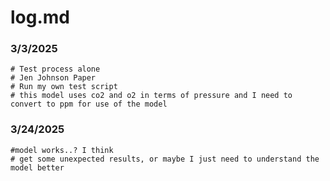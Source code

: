 # log.md

### 3/3/2025

    # Test process alone
    # Jen Johnson Paper
    # Run my own test script
    # this model uses co2 and o2 in terms of pressure and I need to convert to ppm for use of the model
    
    
### 3/24/2025
  
    #model works..? I think 
    # get some unexpected results, or maybe I just need to understand the model better
